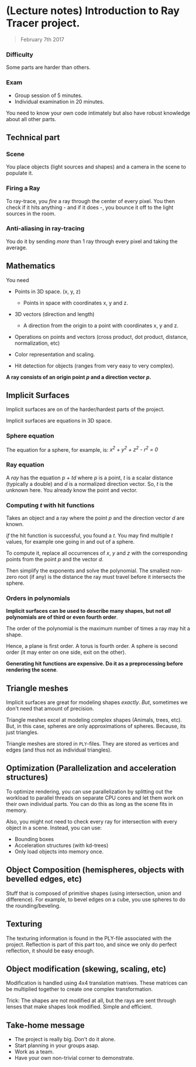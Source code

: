 # (Lecture notes) Introduction to Ray Tracer project.
> February 7th 2017

### Difficulty
Some parts are harder than others.

### Exam
- Group session of 5 minutes.
- Individual examination in 20 minutes.

You need to know your own code intimately but also have robust knowledge about all other parts.

## Technical part

### Scene
You place objects (light sources and shapes) and a camera in the scene to populate it.

### Firing a Ray
To ray-trace, you *fire* a ray through the center of every pixel.
You then check if it hits anything - and if it does -, you bounce it off to the light sources in the room.

### Anti-aliasing in ray-tracing
You do it by sending *more* than 1 ray through every pixel and taking the average.

## Mathematics
You need
- Points in 3D space. (x, y, z)
	-	Points in space with coordinates x, y and z.

- 3D vectors (direction and length)
	-	A direction from the origin to a point with coordinates x, y and z.

- Operations on points and vectors (cross product, dot product, distance, normalization, etc)

- Color representation and scaling.

- Hit detection for objects (ranges from very easy to very complex).

**A ray consists of an origin point *p* and a direction vector *p*.**

## Implicit Surfaces
Implicit surfaces are on of the harder/hardest parts of the project.

Implicit surfaces are equations in 3D space.

### Sphere equation
The equation for a sphere, for example, is:
*x<sup>2</sup> + y<sup>2</sup> + z<sup>2</sup> - r<sup>2</sup> = 0*

### Ray equation
A *ray* has the equation *p + td* where *p* is a point, *t* is a scalar distance (typically a double) and *d* is a normalized direction vector.
So, *t* is the unknown here. You already know the point and vector.

### Computing *t* with hit functions
Takes an object and a ray where the point *p* and the direction vector *d* are known.

*if* the hit function is successful, you found a *t*.
You may find multiple *t* values, for example one going in and out of a sphere.

To compute it, replace all occurrences of *x*, *y* and *z* with the corresponding points from the point *p* and the vector *d*.

Then simplify the exponents and solve the polynomial.
The smallest non-zero root (if any) is the distance the ray must travel before it intersects the sphere.

### Orders in polynomials
**Implicit surfaces can be used to describe many shapes, but not *all* polynomials are of third or even fourth order**.

The order of the polynomial is the maximum number of times a ray may hit a shape.

Hence, a plane is first order.
A torus is fourth order.
A sphere is second order (it may enter on one side, exit on the other).

**Generating hit functions are expensive. Do it as a preprocessing before rendering the scene**.

## Triangle meshes
Implicit surfaces are great for modeling shapes *exactly*.
*But*, sometimes we don't need that amount of precision.

Triangle meshes excel at modeling complex shapes (Animals, trees, etc).
But, in this case, spheres are only approximations of spheres. Because, its just triangles.

Triangle meshes are stored in `PLY`-files. They are stored as vertices and edges (and thus not as individual triangles).

## Optimization (Parallelization and acceleration structures)
To optimize rendering, you can use parallelization by splitting out the workload to parallel threads on separate CPU cores and let them work on their own individual parts. You can do this as long as the scene fits in memory.

Also, you might not need to check every ray for intersection with every object in a scene.
Instead, you can use:
- Bounding boxes
- Acceleration structures (with kd-trees)
- Only load objects into memory once.

## Object Composition (hemispheres, objects with bevelled edges, etc)
Stuff that is composed of primitive shapes (using intersection, union and difference).
For example, to bevel edges on a cube, you use spheres to do the rounding/beveling.

## Texturing
The texturing information is found in the PLY-file associated with the project.
Reflection is part of this part too, and since we only do perfect reflection, it should be easy enough.

## Object modification (skewing, scaling, etc)
Modification is handled using 4x4 translation matrixes.
These matrices can be multiplied together to create one complex transformation.

Trick: The shapes are not modified at all, but the rays are sent through lenses that make shapes look modified. Simple and efficient.

## Take-home message
- The project is really big. Don't do it alone.
- Start planning in your groups asap.
- Work as a team.
- Have your own non-trivial corner to demonstrate.
